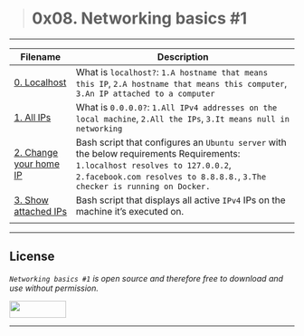 > # 0x08. Networking basics #1
---
| **Filename** | **Description** |
|---|---|
| [0. Localhost](./) | What is `localhost?`: `1.A hostname that means this IP`, `2.A hostname that means this computer`, `3.An IP attached to a computer` |
| [1. All IPs](./) | What is `0.0.0.0?`: `1.All IPv4 addresses on the local machine`, `2.All the IPs`, `3.It means null in networking`  |
| [2. Change your home IP](./2-change_your_home_IP) | Bash script that configures an `Ubuntu server` with the below requirements Requirements: `1.localhost resolves to 127.0.0.2`, `2.facebook.com resolves to 8.8.8.8.`, `3.The checker is running on Docker.`  |
| [3. Show attached IPs](./3-show_attached_IPs) | Bash script that displays all active `IPv4` IPs on the machine it’s executed on.  |
|   |   |
---
## License
*`Networking basics #1` is open source and therefore free to download and use without permission.*

<a href="url"><img src="https://www.holbertonschool.com/holberton-logo.png" align="middle" width="100" height="30"></a>

---
